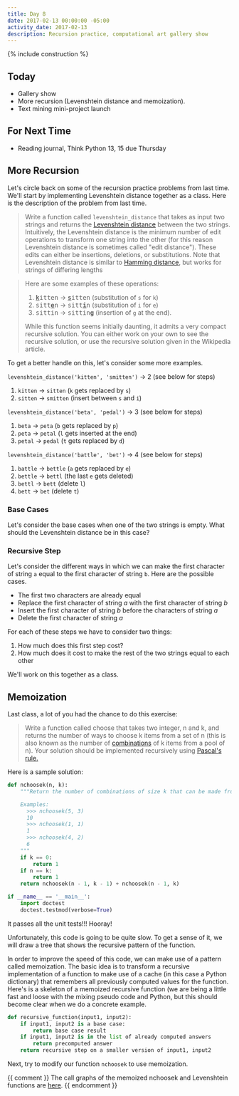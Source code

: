 ```yaml
---
title: Day 8
date: 2017-02-13 00:00:00 -05:00
activity_date: 2017-02-13
description: Recursion practice, computational art gallery show
---
```


{% include construction %}

## Today

* Gallery show
* More recursion (Levenshtein distance and memoization).
* Text mining mini-project launch

## For Next Time

* Reading journal, Think Python 13, 15 due Thursday

## More Recursion

Let's circle back on some of the recursion practice problems from last time.
We'll start by implementing Levenshtein distance together as a class. Here is
the description of the problem from last time.

> Write a function called `levenshtein_distance` that takes as input two
strings and returns the [Levenshtein
distance](https://en.wikipedia.org/wiki/Levenshtein_distance) between the two
strings. Intuitively, the Levenshtein distance is the minimum number of edit
operations to transform one string into the other (for this reason Levenshtein
distance is sometimes called "edit distance"). These edits can either be
insertions, deletions, or substitutions. Note that Levenshtein distance is
similar to [Hamming distance](https://en.wikipedia.org/wiki/Hamming_distance),
but works for strings of differing lengths

> Here are some examples of these operations:
>
> 1. <tt><b><u>k</u></b>itten</tt> → <tt><b><u>s</u></b>itten</tt> (substitution of `s` for `k`)
> 2. <tt>sitt<b><u>e</u></b>n</tt> → <tt>sitt<b><u>i</u></b>n</tt> (substitution of `i` for `e`)
> 3. <tt>sittin</tt> → <tt>sittin<b><u>g</u></b></tt>  (insertion of `g` at the end).
>
> While this function seems initially daunting, it admits a very compact
recursive solution. You can either work on your own to see the recursive
solution, or use the recursive solution given in the Wikipedia article.

To get a better handle on this, let's consider some more examples.

`levenshtein_distance('kitten', 'smitten')` -> 2 (see below for steps)

1. `kitten` → `sitten` (`k` gets replaced by `s`)
2. `sitten` → `smitten` (insert between `s` and `i`)

`levenshtein_distance('beta', 'pedal')` -> 3 (see below for steps)

1. `beta` → `peta` (`b` gets replaced by `p`)
2. `peta` → `petal` (`l` gets inserted at the end)
3. `petal` → `pedal` (`t` gets replaced by `d`)

`levenshtein_distance('battle', 'bet')` -> 4 (see below for steps)

1. `battle` → `bettle` (`a` gets replaced by `e`)
2. `bettle` → `bettl` (the last `e` gets deleted)
3. `bettl` → `bett` (delete `l`)
4. `bett` → `bet` (delete `t`)

### Base Cases

Let's consider the base cases when one of the two strings is empty. What
should the Levenshtein distance be in this case?

### Recursive Step

Let's consider the different ways in which we can make the first character of
string `a` equal to the first character of string `b`. Here are the possible
cases.

* The first two characters are already equal
* Replace the first character of string _a_ with the first character of string _b_
* Insert the first character of string _b_ before the characters of string _a_
* Delete the first character of string _a_

For each of these steps we have to consider two things:

1. How much does this first step cost?
2. How much does it cost to make the rest of the two strings equal to each other

We'll work on this together as a class.

## Memoization

Last class, a lot of you had the chance to do this exercise:

> Write a function called choose that takes two integer, n and k, and returns
the number of ways to choose k items from a set of n (this is also known as
the number of [combinations](https://en.wikipedia.org/wiki/Combination) of k
items from a pool of n). Your solution should be implemented recursively using
[Pascal's rule.](https://en.wikipedia.org/wiki/Pascal%27s_rule)

Here is a sample solution:

```python
def nchoosek(n, k):
    """Return the number of combinations of size k that can be made from n items.

    Examples:
      >>> nchoosek(5, 3)
      10
      >>> nchoosek(1, 1)
      1
      >>> nchoosek(4, 2)
      6
    """
    if k == 0:
        return 1
    if n == k:
        return 1
    return nchoosek(n - 1, k - 1) + nchoosek(n - 1, k)

if __name__ == '__main__':
    import doctest
    doctest.testmod(verbose=True)
```

It passes all the unit tests!!! Hooray!

Unfortunately, this code is going to be quite slow. To get a sense of it, we
will draw a tree that shows the recursive pattern of the function.

In order to improve the speed of this code, we can make use of a pattern
called memoization. The basic idea is to transform a recursive implementation
of a function to make use of a cache (in this case a Python dictionary) that
remembers all previously computed values for the function. Here's is a
skeleton of a memoized recursive function (we are being a little fast and
loose with the mixing pseudo code and Python, but this should become clear
when we do a concrete example.

```python
def recursive_function(input1, input2):
    if input1, input2 is a base case:
        return base case result
    if input1, input2 is in the list of already computed answers
        return precomputed answer
    return recursive step on a smaller version of input1, input2
```

Next, try to modify our function `nchoosek` to use memoization.

{{ comment }}
The call graphs of the memoized nchoosek and Levenshtein functions are
[here](https://github.com//sd16spring/ClassNotes/blob/master/Call%20Graphs%202.ipynb).
{{ endcomment }}
